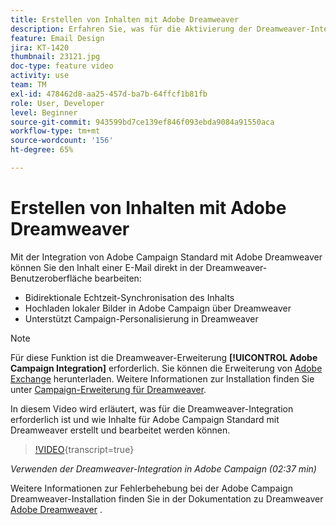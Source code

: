 ```yaml
---
title: Erstellen von Inhalten mit Adobe Dreamweaver
description: Erfahren Sie, was für die Aktivierung der Dreamweaver-Integration erforderlich ist und wie Sie Inhalte für Adobe Campaign Standard mit Dreamweaver erstellen und bearbeiten.
feature: Email Design
jira: KT-1420
thumbnail: 23121.jpg
doc-type: feature video
activity: use
team: TM
exl-id: 478462d8-aa25-457d-ba7b-64ffcf1b81fb
role: User, Developer
level: Beginner
source-git-commit: 943599bd7ce139ef846f093ebda9084a91550aca
workflow-type: tm+mt
source-wordcount: '156'
ht-degree: 65%

---
```


# Erstellen von Inhalten mit Adobe Dreamweaver

Mit der Integration von Adobe Campaign Standard mit Adobe Dreamweaver können Sie den Inhalt einer E-Mail direkt in der Dreamweaver-Benutzeroberfläche bearbeiten:

* Bidirektionale Echtzeit-Synchronisation des Inhalts
* Hochladen lokaler Bilder in Adobe Campaign über Dreamweaver
* Unterstützt Campaign-Personalisierung in Dreamweaver

>[!NOTE]
>
>Für diese Funktion ist die Dreamweaver-Erweiterung **[!UICONTROL Adobe Campaign Integration]** erforderlich. Sie können die Erweiterung von [Adobe Exchange](https://exchange.adobe.com/creativecloud.html#search) herunterladen. Weitere Informationen zur Installation finden Sie unter [Campaign-Erweiterung für Dreamweaver](https://helpx.adobe.com/de/dreamweaver/using/working-with-dreamweaver-and-campaign.html).

In diesem Video wird erläutert, was für die Dreamweaver-Integration erforderlich ist und wie Inhalte für Adobe Campaign Standard mit Dreamweaver erstellt und bearbeitet werden können.

>[!VIDEO](https://video.tv.adobe.com/v/23121?learn=on){transcript=true}

*Verwenden der Dreamweaver-Integration in Adobe Campaign (02:37 min)*

Weitere Informationen zur Fehlerbehebung bei der Adobe Campaign Dreamweaver-Installation finden Sie in der Dokumentation zu Dreamweaver [Adobe Dreamweaver](https://helpx.adobe.com/de/dreamweaver/using/working-with-dreamweaver-and-campaign.html) .[](https://helpx.adobe.com/de/dreamweaver/kb/dreamweaver-campaign-integration-issue.html)

